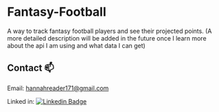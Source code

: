 # Fantasy-Football
A way to track fantasy football players and see their projected points. (A more detailed description will be added in the future once I learn more about the api I am using and what data I can get)

## Contact :mailbox:
Email: hannahreader171@gmail.com

Linked in: [![Linkedin Badge](https://img.shields.io/badge/LinkedIn-blue?style=for-the-badge&logo=linkedin&logoColor=white)](https://www.linkedin.com/in/hannah-reader-36643b17b/)

